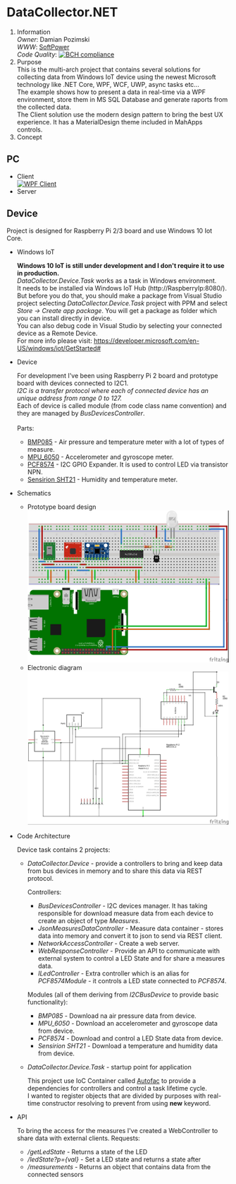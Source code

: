 # DataCollector.NET

  1. Information<br>
     *Owner*: Damian Pozimski<br>
     *WWW*: [SoftPower](https://www.SoftPower.pl)<br>
     *Code Quality*: [![BCH compliance](https://bettercodehub.com/edge/badge/dpozimski/DataCollector.NET?branch=master)](https://bettercodehub.com/)
  2. Purpose<br>
     This is the multi-arch project that contains several solutions for collecting data from Windows IoT device using the newest Microsoft technology like .NET Core, WPF, WCF, UWP, async tasks etc...<br>
     The example shows how to present a data in real-time via a WPF environment, store them in MS SQL Database and generate raports from the collected data.<br>
     The Client solution use the modern design pattern to bring the best UX experience. It has a MaterialDesign theme included in MahApps controls.<br>
  3. Concept

## PC

  * Client<br>
    [![WPF Client](https://i.ytimg.com/vi_webp/g-ky-iDyDHQ/hqdefault.webp)](https://www.youtube.com/watch?v=g-ky-iDyDHQ&t=1s)
  * Server

## Device

  Project is designed for Raspberry Pi 2/3 board and use Windows 10 Iot Core.

  * Windows IoT

    **Windows 10 IoT is still under development and I don't require it to use in production.**<br/>
    *DataCollector.Device.Task* works as a task in Windows environment.<br/>
    It needs to be installed via Windows IoT Hub (http://RaspberryIp:8080/). But before you do that, you should make a package from Visual     Studio project selecting *DataCollector.Device.Task* project with PPM and select *Store -> Create app package*. You will get a package     as folder which you can install directly in device.<br/>
    You can also debug code in Visual Studio by selecting your connected device as a Remote Device.<br/>
    For more info please visit: https://developer.microsoft.com/en-US/windows/iot/GetStarted#

  * Device
  
    For development I've been using Raspberry Pi 2 board and prototype board with devices connected to I2C1.<br/>
    *I2C is a transfer protocol where each of connected device has an unique address from range 0 to 127.*<br/>
    Each of device is called module (from code class name convention) and they are managed by *BusDevicesController*.<br/>
    <br/>
    Parts:
      * [BMP085](https://www.sparkfun.com/datasheets/Components/General/BST-BMP085-DS000-05.pdf) - Air pressure and temperature meter with a lot of types of measure.
      * [MPU_6050](https://www.invensense.com/wp-content/uploads/2015/02/MPU-6000-Datasheet1.pdf) - Accelerometer and gyroscope meter.
      * [PCF8574](http://www.ti.com/lit/ds/symlink/pcf8574.pdf) - I2C GPIO Expander. It is used to control LED via transistor NPN.
      * [Sensirion SHT21](https://anel-elektronik.de/SITE/produkte/sensor_1/Datasheet%20SHT21.pdf) - Humidity and temperature meter.
  
  * Schematics
  
    * Prototype board design
    ![PrototypeBoard](./UWP/images/PrototypeBoard.jpg)
    * Electronic diagram
    ![Electronic diagram](./UWP/images/ElectronicDiagram.jpg)
    
  * Code Architecture
 
    Device task contains 2 projects:
    
    * *DataCollector.Device* - provide a controllers to bring and keep data from bus devices in memory and to share this data via REST         protocol.
    
      Controllers:
      * *BusDevicesController* - I2C devices manager. It has taking responsible for download measure data from each device to create an         object of type *Measures*.
      * *JsonMeasuresDataController* - Measure data container - stores data into memory and convert it to json to send via REST client.
      * *NetworkAccessController* - Create a web server.
      * *WebResponseController* - Provide an API to communicate with external system to control a LED State and for share a measures             data.
      * *ILedController* - Extra controller which is an alias for *PCF8574Module* - it controls a LED state connected to *PCF8574*.
      
      Modules (all of them deriving from *I2CBusDevice* to provide basic functionality):
      * *BMP085* - Download na air pressure data from device.
      * *MPU_6050* - Download an accelerometer and gyroscope data from device.
      * *PCF8574* - Download and control a LED State data from device.
      * *Sensirion SHT21* - Download a temperature and humidity data from device.
    
    * *DataCollector.Device.Task* - startup point for application
    
      This project use IoC Container called [Autofac](https://github.com/autofac/Autofac) to provide a dependencies for controllers and       control a task lifetime cycle.<br/>
      I wanted to register objects that are divided by purposes with real-time constructor resolving to prevent from using **new** keyword.
      
   * API
   
      To bring the access for the measures I've created a WebController to share data with external clients.
      Requests:
      * */getLedState* - Returns a state of the LED
      * */ledState?p={val}* - Set a LED state and returns a state after
      * */measurements* - Returns an object that contains data from the connected sensors
   
  
